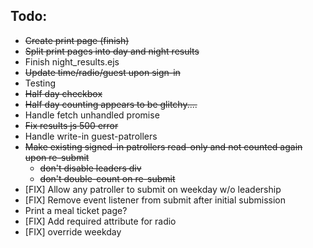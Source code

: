 ## Todo:

* ~~Create print page (finish)~~
* ~~Split print pages into day and night results~~
* Finish night_results.ejs
* ~~Update time/radio/guest upon sign-in~~
* Testing
* ~~Half day checkbox~~
* ~~Half day counting appears to be glitchy....~~
* Handle fetch unhandled promise
* ~~Fix results js 500 error~~
* Handle write-in guest-patrollers
* ~~Make existing signed-in patrollers read-only and not counted again upon re-submit~~
    * ~~don't disable leaders div~~
    * ~~don't double-count on re-submit~~
* [FIX] Allow any patroller to submit on weekday w/o leadership
* [FIX] Remove event listener from submit after initial submission
* Print a meal ticket page?
* [FIX] Add required attribute for radio
* [FIX] override weekday
